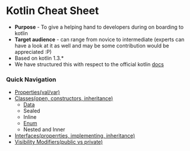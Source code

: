 # Kotlin Cheat Sheet
* **Purpose** - To give a helping hand to developers during on boarding to kotlin
* **Target audience** - can range from novice to intermediate (experts can have a look at it as well and may be some contribution would be appreciated :P)
* Based on kotlin 1.3.*
* We have structured this with respect to the official kotlin [docs](https://kotlinlang.org/docs/reference/)

### Quick Navigation
* [Properties(val/var)](https://github.com/mspmax/kotlin_cheat_sheet/blob/master/src/main/kotlin/classesandobjects/PropertyValues.kt)
* [Classes(open, constructors, inheritance)](https://github.com/mspmax/kotlin_cheat_sheet/blob/master/src/main/kotlin/classesandobjects/ClassesAndInheritance.kt)
  * [Data](https://github.com/mspmax/kotlin_cheat_sheet/blob/master/src/main/kotlin/classesandobjects/DataClasses.kt)
  * Sealed
  * Inline
  * [Enum](https://github.com/mspmax/kotlin_cheat_sheet/blob/master/src/main/kotlin/classesandobjects/EnumClasses.kt)
  * Nested and Inner
* [Interfaces(properrties, implementing, inheritance)](https://github.com/mspmax/kotlin_cheat_sheet/blob/master/src/main/kotlin/classesandobjects/Interfaces.kt)
* [Visibility Modifiers(public vs private)](https://github.com/mspmax/kotlin_cheat_sheet/blob/master/src/main/kotlin/classesandobjects/VisibilityModifiers.kt)
